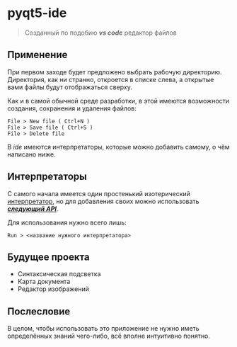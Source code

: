 # pyqt5-ide

> Созданный по подобию ***vs code*** редактор файлов

## Применение

При первом заходе будет предложено выбрать рабочую директорию.
Директория, как ни странно, откроется в списке слева, а открытые вами файлы будут отображаться сверху.

Как и в самой обычной среде разработки, в этой имеются возможности создания, сохранения и удаления файлов:
```
File > New file ( Ctrl+N )
File > Save file ( Ctrl+S )
File > Delete file
```
В *ide* имеются интерпретаторы, которые можно добавить самому, о чём написано ниже.

## Интерпретаторы

С самого начала имеется один простенький изотерический  [интерпретатор](https://github.com/Ky6uk/PETOOH),
но для добавления своих можно использовать [***следующий API***](docs/API.md).

Для использования нужно всего лишь:
```
Run > <название нужного интерпретатора>
```

## Будущее проекта

- Синтаксическая подсветка
- Карта документа
- Редактор изображений

## Послесловие

В целом, чтобы использовать это приложение не нужно иметь определённых знаний чего-либо, всё вполне интуитивно понятно.
